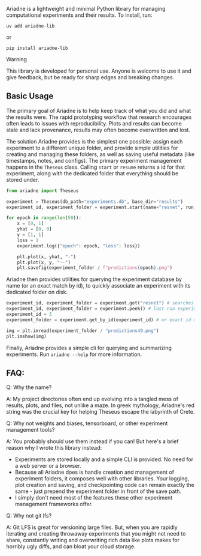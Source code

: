 Ariadne is a lightweight and minimal Python library for managing computational experiments and their results. To install, run:
```
uv add ariadne-lib
```
or
```
pip install ariadne-lib
```

> [!WARNING]
> This library is developed for personal use. Anyone is welcome to use it and give feedback, but be ready for sharp edges and breaking changes.

## Basic Usage
The primary goal of Ariadne is to help keep track of what you did and what the results were. The rapid prototyping workflow that research encourages often leads to issues with reproducibility. Plots and results can become stale and lack provenance, results may often become overwritten and lost.

The solution Ariadne provides is the simplest one possible: assign each experiment to a different unique folder, and provide simple utilities for creating and managing these folders, as well as saving useful metadata (like timestamps, notes, and configs).
The primary experiment management happens in the `Theseus` class. Calling `start` or `resume` returns a id for that experiment, along with the dedicated folder that everything should be stored under.

```python
from ariadne import Theseus

experiment = Theseus(db_path="experiments.db", base_dir="results")
experiment_id, experiment_folder = experiment.start(name="resnet", run_config={"architecture": "resnet-50"}, notes="try resnet instead of mlp")

for epoch in range(len(50)):
    x = [0, 1]
    yhat = [0, 0]
    y = [1, 1]
    loss = 1
    experiment.log({"epoch": epoch, "loss": loss})

    plt.plot(x, yhat, "-")
    plt.plot(x, y, "--")
    plt.savefig(experiment_folder / f"predictions{epoch}.png")
```

Ariadne then provides utilities for querying the experiment database by name (or an exact match by id), to quickly associate an experiment with its dedicated folder on disk.
```python
experiment_id, experiment_folder = experiment.get("resnet") # searches by substring match
experiment_id, experiment_folder = experiment.peek() # last run experiment
experiment_id = 3
experiment_folder = experiment.get_by_id(experiment_id) # or exact id match

img = plt.imread(experiment_folder / "predictions49.png")
plt.imshow(img)
```

Finally, Ariadne provides a simple cli for querying and summarizing experiments. Run `ariadne --help` for more information.

## FAQ:
Q: Why the name?

A: My project directories often end up evolving into a tangled mess of results, plots, and files, not unlike a maze. In greek mythology, Ariadne's red string was the crucial key for helping Theseus escape the labyrinth of Crete.

Q: Why not weights and biases, tensorboard, or other experiment management tools?

A: You probably should use them instead if you can! But here's a brief reason why I wrote this library instead:
- Experiments are stored locally and a simple CLI is provided. No need for a web server or a browser.
- Because all Ariadne does is handle creation and management of experiment folders, it composes well with other libraries. Your logging, plot creation and saving, and checkpointing code can remain exactly the same - just prepend the experiment folder in front of the save path.
- I simply don't need most of the features these other experiment management frameworks offer.

Q: Why not git lfs?

A: Git LFS is great for versioning large files. But, when you are rapidly iterating and creating throwaway experiments that you might not need to share, constantly writing and overwriting rich data like plots makes for horribly ugly diffs, and can bloat your cloud storage.
